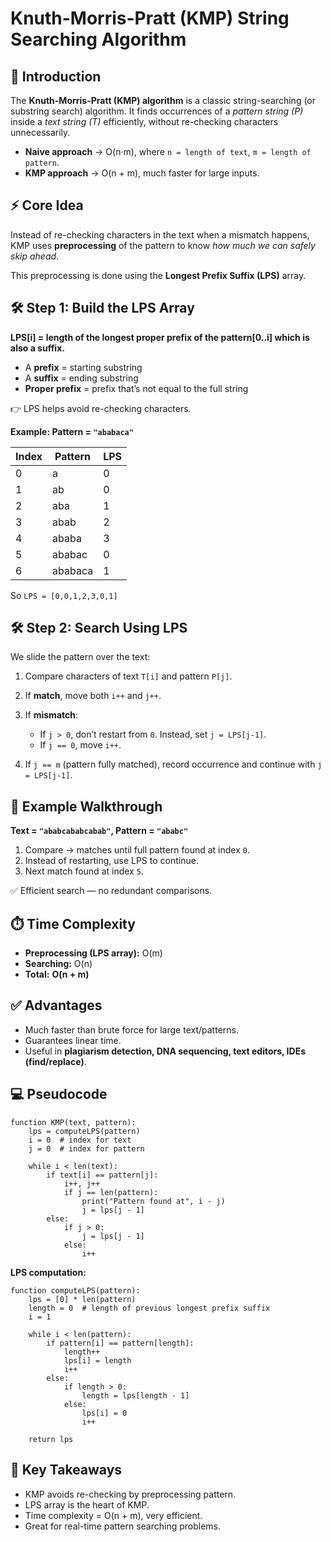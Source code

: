 # Knuth-Morris-Pratt (KMP) String Searching Algorithm

## 📌 Introduction

The **Knuth-Morris-Pratt (KMP) algorithm** is a classic string-searching (or substring search) algorithm.
It finds occurrences of a *pattern string (P)* inside a *text string (T)* efficiently, without re-checking characters unnecessarily.

* **Naive approach** → O(n·m), where `n = length of text`, `m = length of pattern`.
* **KMP approach** → O(n + m), much faster for large inputs.


## ⚡ Core Idea

Instead of re-checking characters in the text when a mismatch happens, KMP uses **preprocessing** of the pattern to know *how much we can safely skip ahead*.

This preprocessing is done using the **Longest Prefix Suffix (LPS)** array.


## 🛠️ Step 1: Build the LPS Array

**LPS\[i] = length of the longest proper prefix of the pattern\[0..i] which is also a suffix.**

* A **prefix** = starting substring
* A **suffix** = ending substring
* **Proper prefix** = prefix that’s not equal to the full string

👉 LPS helps avoid re-checking characters.

**Example: Pattern = `"ababaca"`**

| Index | Pattern | LPS |
| ----- | ------- | --- |
| 0     | a       | 0   |
| 1     | ab      | 0   |
| 2     | aba     | 1   |
| 3     | abab    | 2   |
| 4     | ababa   | 3   |
| 5     | ababac  | 0   |
| 6     | ababaca | 1   |

So `LPS = [0,0,1,2,3,0,1]`


## 🛠️ Step 2: Search Using LPS

We slide the pattern over the text:

1. Compare characters of text `T[i]` and pattern `P[j]`.
2. If **match**, move both `i++` and `j++`.
3. If **mismatch**:

   * If `j > 0`, don’t restart from `0`. Instead, set `j = LPS[j-1]`.
   * If `j == 0`, move `i++`.
4. If `j == m` (pattern fully matched), record occurrence and continue with `j = LPS[j-1]`.


## 🔎 Example Walkthrough

**Text = `"ababcababcabab"`, Pattern = `"ababc"`**

1. Compare → matches until full pattern found at index `0`.
2. Instead of restarting, use LPS to continue.
3. Next match found at index `5`.

✅ Efficient search — no redundant comparisons.


## ⏱️ Time Complexity

* **Preprocessing (LPS array):** O(m)
* **Searching:** O(n)
* **Total:** **O(n + m)**


## ✅ Advantages

* Much faster than brute force for large text/patterns.
* Guarantees linear time.
* Useful in **plagiarism detection, DNA sequencing, text editors, IDEs (find/replace)**.


## 💻 Pseudocode

```text
function KMP(text, pattern):
    lps = computeLPS(pattern)
    i = 0  # index for text
    j = 0  # index for pattern

    while i < len(text):
        if text[i] == pattern[j]:
            i++, j++
            if j == len(pattern):
                print("Pattern found at", i - j)
                j = lps[j - 1]
        else:
            if j > 0:
                j = lps[j - 1]
            else:
                i++
```

**LPS computation:**

```text
function computeLPS(pattern):
    lps = [0] * len(pattern)
    length = 0  # length of previous longest prefix suffix
    i = 1

    while i < len(pattern):
        if pattern[i] == pattern[length]:
            length++
            lps[i] = length
            i++
        else:
            if length > 0:
                length = lps[length - 1]
            else:
                lps[i] = 0
                i++

    return lps
```


## 📝 Key Takeaways

* KMP avoids re-checking by preprocessing pattern.
* LPS array is the heart of KMP.
* Time complexity = O(n + m), very efficient.
* Great for real-time pattern searching problems.
